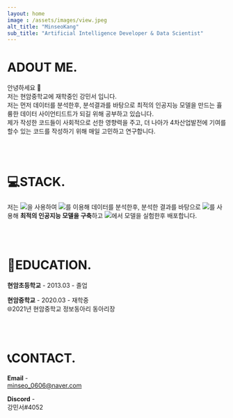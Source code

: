 ```yaml
---
layout: home
image : /assets/images/view.jpeg
alt_title: "MinseoKang"
sub_title: "Artificial Intelligence Developer & Data Scientist"
--- 
```

  
  
# ADOUT ME.
안녕하세요 👋  
저는 현암중학교에 재학중인 강민서 입니다.  
저는 먼저 데이터를 분석한후, 분석결과를 바탕으로 최적의 인공지능 모델을 만드는 휼륭한 데이터 사이언티드트가 되길 위해 공부하고 있습니다.    
제가 작성한 코드들이 사회적으로 선한 영향력을 주고, 더 나아가 4차산업발전에 기여를 할수 있는 코드를 작성하기 위해 매일 고민하고 연구합니다. 
  
<br>
<br>


# 💻STACK.
저는 <a href="https://www.python.org/"><img src="https://img.shields.io/badge/Python-3766AB?style=flat-square&logo=Python&logoColor=white"/></a>을 사용하여 
<a href="https://pandas.pydata.org/"><img src="https://img.shields.io/badge/Pandas-150458?style=flat-square&logo=pandas&logoColor=white"/></a>를 이용해 데이터를 분석한후, 분석한 결과를 바탕으로
<a href="https://www.tensorflow.org/"><img src="https://img.shields.io/badge/TensorFlow-FF6F00?style=flat-square&logo=TensorFlow&logoColor=white"/></a>를 사용해 **최적의 인공지능 모델을 구축**하고
<a href="https://jupyter.org/"><img src="https://img.shields.io/badge/Jupyter-F37626?style=flat-square&logo=Jupyter&logoColor=white"/></a>에서 모델을 실험한후 배포합니다.    

<br>
<br>

# 🏫EDUCATION.

**현암초등학교** - 2013.03 - 졸업  
  
  
**현암중학교** - 2020.03 - 재학중  
🌐2021년 현암중학교 정보동아리 동아리장  

<br>
<br>

# 📞CONTACT.
**Email** -  
minseo_0606@naver.com

**Discord** -  
강민서#4052
